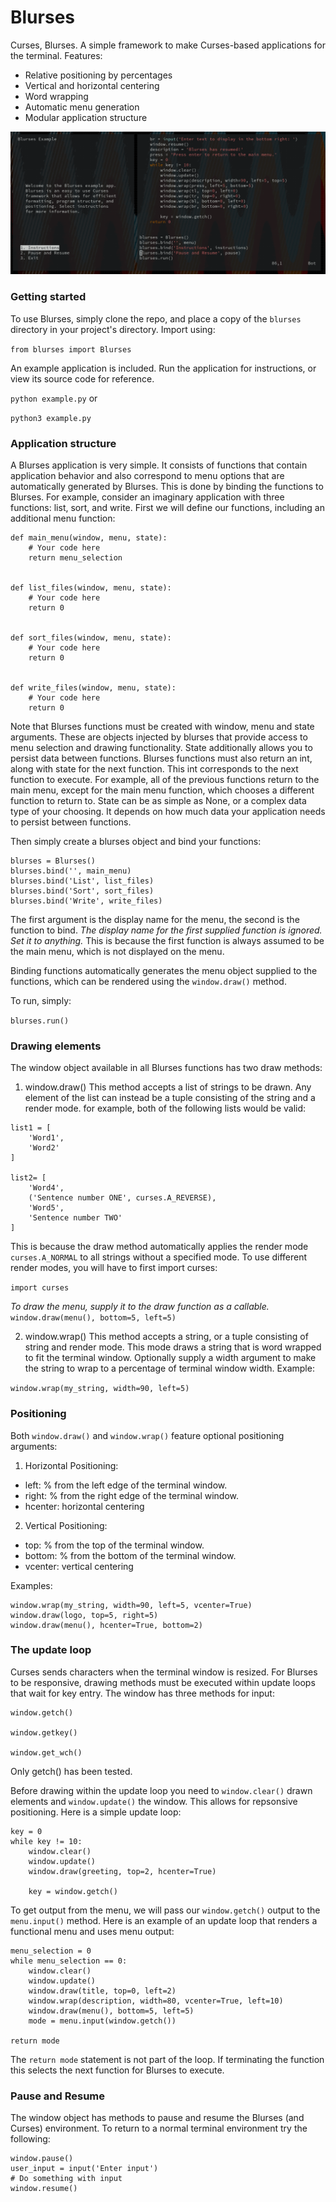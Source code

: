 # Blurses

Curses, Blurses. A simple framework to make Curses-based applications for the terminal. Features:

- Relative positioning by percentages
- Vertical and horizontal centering
- Word wrapping
- Automatic menu generation
- Modular application structure

![Screenshot](images/blurses_example.png)

### Getting started

To use Blurses, simply clone the repo, and place a copy of the `blurses` directory in your project's directory. Import using: 

`from blurses import Blurses`

An example application is included. Run the application for instructions, or view its source code for reference.

`python example.py` or

`python3 example.py`

### Application structure

A Blurses application is very simple. It consists of functions that contain application behavior and also correspond to menu options that are automatically generated by Blurses. This is done by binding the functions to Blurses. For example, consider an imaginary application with three functions: list, sort, and write. First we will define our functions, including an additional menu function:

```
def main_menu(window, menu, state):
    # Your code here
    return menu_selection


def list_files(window, menu, state):
    # Your code here
    return 0


def sort_files(window, menu, state):
    # Your code here
    return 0


def write_files(window, menu, state):
    # Your code here
    return 0
```

Note that Blurses functions must be created with window, menu and state arguments. These are objects injected by blurses that provide access to menu selection and drawing functionality. State additionally allows you to persist data between functions. Blurses functions must also return an int, along with state for the next function. This int corresponds to the next function to execute. For example, all of the previous functions return to the main menu, except for the main menu function, which chooses a different function to return to. State can be as simple as None, or a complex data type of your choosing. It depends on how much data your application needs to persist between functions.

Then simply create a blurses object and bind your functions:
```
blurses = Blurses()
blurses.bind('', main_menu)
blurses.bind('List', list_files)
blurses.bind('Sort', sort_files)
blurses.bind('Write', write_files)
```

The first argument is the display name for the menu, the second is the function to bind. *The display name for the first supplied function is ignored. Set it to anything.* This is because the first function is always assumed to be the main menu, which is not displayed on the menu.

Binding functions automatically generates the menu object supplied to the functions, which can be rendered using the `window.draw()` method.

To run, simply: 

`blurses.run()`

### Drawing elements

The window object available in all Blurses functions has two draw methods:

1. window.draw()
This method accepts a list of strings to be drawn. Any element of the list can instead be a tuple consisting of the string and a render mode. for example, both of the following lists would be valid:

```
list1 = [
    'Word1',
    'Word2'
]

list2= [
    'Word4',
    ('Sentence number ONE', curses.A_REVERSE),
    'Word5',
    'Sentence number TWO'
]
```
This is because the draw method automatically applies the render mode `curses.A_NORMAL` to all strings without a specified mode. To use different render modes, you will have to first import curses:

`import curses`

*To draw the menu, supply it to the draw function as a callable.*
`window.draw(menu(), bottom=5, left=5)`

2. window.wrap()
This method accepts a string, or a tuple consisting of string and render mode. This mode draws a string that is word wrapped to fit the terminal window. Optionally supply a width argument to make the string to wrap to a percentage of terminal window width. Example: 

`window.wrap(my_string, width=90, left=5)`

### Positioning

Both `window.draw()` and `window.wrap()` feature optional positioning arguments:

1. Horizontal Positioning:
- left: % from the left edge of the terminal window.
- right: % from the right edge of the terminal window.
- hcenter: horizontal centering

2. Vertical Positioning:
- top: % from the top of the terminal window.
- bottom: % from the bottom of the terminal window.
- vcenter: vertical centering

Examples:

```
window.wrap(my_string, width=90, left=5, vcenter=True)
window.draw(logo, top=5, right=5)
window.draw(menu(), hcenter=True, bottom=2)
```

### The update loop

Curses sends characters when the terminal window is resized. For Blurses to be responsive, drawing methods must be executed within update loops that wait for key entry. The window has three methods for input:
```
window.getch()

window.getkey()

window.get_wch()
```

Only getch() has been tested.

Before drawing within the update loop you need to `window.clear()` drawn elements and `window.update()` the window. This allows for repsonsive positioning. Here is a simple update loop: 

```
key = 0
while key != 10:
    window.clear()
    window.update()
    window.draw(greeting, top=2, hcenter=True)

    key = window.getch()
```

To get output from the menu, we will pass our `window.getch()` output to the `menu.input()` method. Here is an example of an update loop that renders a functional menu and uses menu output: 

```
menu_selection = 0
while menu_selection == 0:
    window.clear()
    window.update()
    window.draw(title, top=0, left=2)
    window.wrap(description, width=80, vcenter=True, left=10)
    window.draw(menu(), bottom=5, left=5)
    mode = menu.input(window.getch())

return mode
```
The `return mode` statement is not part of the loop. If terminating the function this selects the next function for Blurses to execute.

### Pause and Resume

The window object has methods to pause and resume the Blurses (and Curses) environment. To return to a normal terminal environment try the following:

```
window.pause()
user_input = input('Enter input')
# Do something with input
window.resume()
```    
